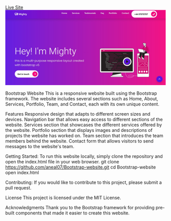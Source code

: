 [Live Site](https://aneal07.github.io/Bootstrap-website/)
![screenshot](./project-5.jpg)

Bootstrap Website
This is a responsive website built using the Bootstrap framework. The website includes several sections such as Home, About, Services, Portfolio, Team, and Contact, each with its own unique content.

Features
Responsive design that adapts to different screen sizes and devices.
Navigation bar that allows easy access to different sections of the website.
Services section that showcases the different services offered by the website.
Portfolio section that displays images and descriptions of projects the website has worked on.
Team section that introduces the team members behind the website.
Contact form that allows visitors to send messages to the website's team.

Getting Started:
To run this website locally, simply clone the repository and open the index.html file in your web browser.
git clone https://github.com/aneal07/Bootstrap-website.git
cd Bootstrap-website
open index.html

Contributing:
If you would like to contribute to this project, please submit a pull request.

License
This project is licensed under the MIT License.

Acknowledgments
Thank you to the Bootstrap framework for providing pre-built components that made it easier to create this website.


